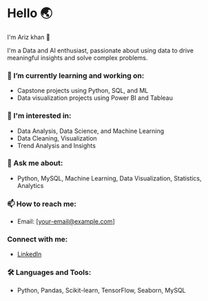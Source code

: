 # Hello 🌏
I'm Ariz khan 🤖

I'm a Data and AI enthusiast, passionate about using data to drive meaningful insights and solve complex problems.

### 🔭 I’m currently learning and working on:
- Capstone projects using Python, SQL, and ML
- Data visualization projects using Power BI and Tableau

### 👀 I'm interested in:
- Data Analysis, Data Science, and Machine Learning
- Data Cleaning, Visualization
- Trend Analysis and Insights

### 💬 Ask me about:
- Python, MySQL, Machine Learning, Data Visualization, Statistics, Analytics

### 📫 How to reach me:
- Email: [your-email@example.com]

### Connect with me:
- [LinkedIn](your-linkedin-link)

### 🛠️ Languages and Tools:
- Python, Pandas, Scikit-learn, TensorFlow, Seaborn, MySQL

